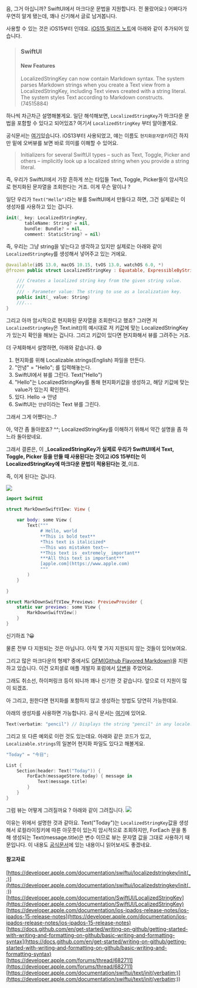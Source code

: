 음, 그거 아십니까? SwiftUI에서 마크다운 문법을 지원합니다. 전 몰랐어요:) 어쩌다가 우연히 알게 됐는데, 꽤나 신기해서 글로 남겨봅니다. 

사용할 수 있는 것은 iOS15부터 인데요. [iOS15 릴리즈 노트](https://developer.apple.com/documentation/ios-ipados-release-notes/ios-ipados-15-release-notes)에 아래와 같이 추가되어 있습니다. 

> ### SwiftUI 
> #### New Features
> LocalizedStringKey can now contain Markdown syntax. The system parses Markdown strings when you create a Text view from a LocalizedStringKey, including Text views created with a string literal. The system styles Text according to Markdown constructs. (74515884) 

하나씩 차근차근 설명해볼게요. 일단 해석해보면, `LocalizedStringKey`가 마크다운 문법을 포함할 수 있다고 되어있죠? 여기서 `LocalizedStringKey` 부터 알아볼게요. 

공식문서는 [여기](https://developer.apple.com/documentation/SwiftUI/LocalizedStringKey)있습니다. iOS13부터 사용되었고, 얘는 이름도 `현지화문자열키`이긴 하지만 밑에 오버뷰를 보면 바로 의미를 이해할 수 있어요.

> Initializers for several SwiftUI types – such as Text, Toggle, Picker and others – implicitly look up a localized string when you provide a string literal.

즉, 우리가 SwiftUI에서 가장 흔하게 쓰는 타입들 Text, Toggle, Picker들이 암시적으로 현지화된 문자열을 조회한다는 거죠. 이게 무슨 말이냐 ? 

일단 우리가 `Text("Hello")`라는 뷰를 SwiftUI에서 만들다고 하면, 그건 실제로는 이 생성자를 사용하고 있는 겁니다. 

```swift
init(_ key: LocalizedStringKey, 
	   tableName: String? = nil, 
       bundle: Bundle? = nil, 
       comment: StaticString? = nil)
```

즉, 우리는 그냥 string을 넣는다고 생각하고 있지만 실제로는 아래와 같이 `LocalizedStringKey`를 생성해서 넣어주고 있는 거에요.

```swift
@available(iOS 13.0, macOS 10.15, tvOS 13.0, watchOS 6.0, *)
@frozen public struct LocalizedStringKey : Equatable, ExpressibleByStringInterpolation {

    /// Creates a localized string key from the given string value.
    ///
    /// - Parameter value: The string to use as a localization key.
    public init(_ value: String)
    ///...
}
```

그리고 아까 암시적으로 현지화된 문자열을 조회한다고 했죠? 그러면 저 `LocalizedStringKey`은 Text.init()의 예시대로 저 키값에 맞는 LocalizedStringKey가 있는지 확인을 해보는 겁니다. 그리고 키값이 있다면 현지화해서 뷰를 그려주는 거죠. 

더 구체화해서 설명하면, 아래와 같습니다. 😄

1. 현지화를 위해 Localizable.strings(English) 파일을 만든다. 
2. "안녕" = "Hello"; 를 입력해놓는다. 
3. SwiftUI에서 뷰를 그린다. Text("Hello") 
4. "Hello"는 LocalizedStringKey를 통해 현지화키값을 생성하고, 해당 키값에 맞는 value가 있는지 확인한다. 
5. 있다. Hello -> 안녕 
6. SwiftUI는 `안녕`이라는 Text 뷰를 그린다. 

그래서 그게 어쨌다는..? 

아, 약간 좀 돌아왔죠? ^^; LocalizedStringKey를 이해하기 위해서 약간 설명을 좀 하느라 돌아왔네요. 

그래서 결론은, 이 _**LocalizedStringKey가 실제로 우리가 SwiftUI에서 Text, Toggle, Picker 등을 만들 때 사용된다는 것이고 iOS 15부터는 이 LocalizedStringKey에 마크다운 문법이 적용된다는 것**_이죠. 

즉, 이게 된다는 겁니다. 

![](https://velog.velcdn.com/images/dev_kickbell/post/f3acfcc8-b2f6-4a2d-88f4-debe6cce5d4e/image.png)
```swift
import SwiftUI

struct MarkDownSwiftVIew: View {
    
    var body: some View {
        Text("""
             # Hello, world
             **This is bold text**
             *This text is italicized*
             ~~This was mistaken text~~
             **This text is _extremely_ important**
             ***All this text is important***
             [apple.com](https://www.apple.com)
             """
        )
    }
    
}

struct MarkDownSwiftVIew_Previews: PreviewProvider {
    static var previews: some View {
        MarkDownSwiftVIew()
    }
}
```
신기하죠 ?😀 

물론 전부 다 지원되는 것은 아닙니다. 아직 몇 가지 지원되지 않는 것들이 있어보여요. 

그리고 많은 마크다운의 형제? 중에서도 [GFM(Github Flavored Markdown)](https://docs.github.com/en/get-started/writing-on-github/getting-started-with-writing-and-formatting-on-github/basic-writing-and-formatting-syntax)을 지원하고 있습니다. 이건 오피셜로 애플 개발자 포럼에서 [답변](https://developer.apple.com/forums/thread/682711)을 주었어요. 

그래도 취소선, 하이퍼링크 등이 되니까 꽤나 신기한 것 같습니다. 앞으로 더 지원이 많이 되겠죠. 

아 그리고, 원한다면 현지화를 포함하지 않고 생성하는 방법도 당연히 가능한데요. 

아래의 생성자를 사용하면 가능합니다. 공식 문서는 [여기](https://developer.apple.com/documentation/swiftui/text/init(verbatim:))에 있어요. 

```swift
Text(verbatim: "pencil") // Displays the string "pencil" in any locale.
```

그리고 또 다른 예외로 이런 것도 있는데요. 아래와 같은 코드가 있고, `Localizable.strings`의 일본어 현지화 파일도 있다고 해볼게요. 

```swift
"Today" = "今日";
```

```swift
List {
    Section(header: Text("Today")) {
        ForEach(messageStore.today) { message in
            Text(message.title)
        }
    }
}
```

그럼 뷰는 어떻게 그려질까요 ? 아래와 같이 그려집니다. 
![](https://velog.velcdn.com/images/dev_kickbell/post/bc99e39d-2437-42fb-8fc2-572502650c76/image.png)

이유는 위에서 설명한 것과 같아요. Text("Today")는 `LocalizedStringKey`값을 생성해서 로컬라이징키에 따른 아웃풋이 있는지 암시적으로 조회하지만, ForEach 문을 통해 생성되는 Text(message.title)은 변수 이므로 뷰는 문자열 값을 그대로 사용하기 때문입니다. 이 내용도 [공식문서](https://developer.apple.com/documentation/swiftui/localizedstringkey)에 있는 내용이니 읽어보셔도 좋겠네요.




#### 참고자료 
[https://developer.apple.com/documentation/swiftui/localizedstringkey/init(_:)](https://developer.apple.com/documentation/swiftui/localizedstringkey/init(_:))			
[https://developer.apple.com/documentation/SwiftUI/LocalizedStringKey](https://developer.apple.com/documentation/SwiftUI/LocalizedStringKey)				
[https://developer.apple.com/documentation/ios-ipados-release-notes/ios-ipados-15-release-notes](https://developer.apple.com/documentation/ios-ipados-release-notes/ios-ipados-15-release-notes)		
[https://docs.github.com/en/get-started/writing-on-github/getting-started-with-writing-and-formatting-on-github/basic-writing-and-formatting-syntax](https://docs.github.com/en/get-started/writing-on-github/getting-started-with-writing-and-formatting-on-github/basic-writing-and-formatting-syntax)		
[https://developer.apple.com/forums/thread/682711](https://developer.apple.com/forums/thread/682711)		
[https://developer.apple.com/documentation/swiftui/text/init(verbatim:)](https://developer.apple.com/documentation/swiftui/text/init(verbatim:))		







